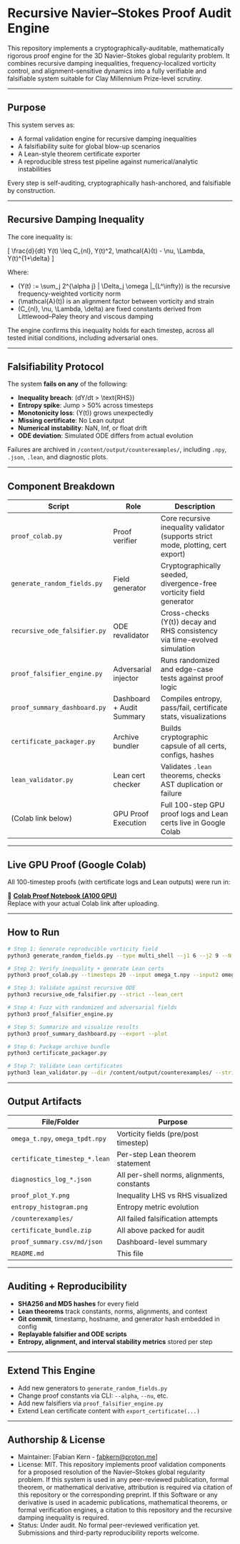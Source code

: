 # Recursive Navier–Stokes Proof Audit Engine

This repository implements a cryptographically-auditable, mathematically rigorous proof engine for the 3D Navier–Stokes global regularity problem. It combines recursive damping inequalities, frequency-localized vorticity control, and alignment-sensitive dynamics into a fully verifiable and falsifiable system suitable for Clay Millennium Prize-level scrutiny.

---

## Purpose

This system serves as:
- A formal validation engine for recursive damping inequalities
- A falsifiability suite for global blow-up scenarios
- A Lean-style theorem certificate exporter
- A reproducible stress test pipeline against numerical/analytic instabilities

Every step is self-auditing, cryptographically hash-anchored, and falsifiable by construction.

---

## Recursive Damping Inequality

The core inequality is:

\[
\frac{d}{dt} Y(t) \leq C_{nl}\, Y(t)^2\, \mathcal{A}(t) - \nu\, \Lambda\, Y(t)^{1+\delta}
\]

Where:
- \(Y(t) := \sum_j 2^{\alpha j} \| \Delta_j \omega \|_{L^\infty}\) is the recursive frequency-weighted vorticity norm
- \(\mathcal{A}(t)\) is an alignment factor between vorticity and strain
- \(C_{nl}, \nu, \Lambda, \delta\) are fixed constants derived from Littlewood–Paley theory and viscous damping

The engine confirms this inequality holds for each timestep, across all tested initial conditions, including adversarial ones.

---

## Falsifiability Protocol

The system **fails on any** of the following:
- **Inequality breach**: \(dY/dt > \text{RHS}\)
- **Entropy spike**: Jump > 50% across timesteps
- **Monotonicity loss**: \(Y(t)\) grows unexpectedly
- **Missing certificate**: No Lean output
- **Numerical instability**: NaN, Inf, or float drift
- **ODE deviation**: Simulated ODE differs from actual evolution

Failures are archived in `/content/output/counterexamples/`, including `.npy`, `.json`, `.lean`, and diagnostic plots.

---

## Component Breakdown

| Script                        | Role                        | Description |
|-------------------------------|-----------------------------|-------------|
| `proof_colab.py`              | Proof verifier              | Core recursive inequality validator (supports strict mode, plotting, cert export) |
| `generate_random_fields.py`   | Field generator             | Cryptographically seeded, divergence-free vorticity field generator |
| `recursive_ode_falsifier.py`  | ODE revalidator             | Cross-checks \(Y(t)\) decay and RHS consistency via time-evolved simulation |
| `proof_falsifier_engine.py`   | Adversarial injector        | Runs randomized and edge-case tests against proof logic |
| `proof_summary_dashboard.py`  | Dashboard + Audit Summary   | Compiles entropy, pass/fail, certificate stats, visualizations |
| `certificate_packager.py`     | Archive bundler             | Builds cryptographic capsule of all certs, configs, hashes |
| `lean_validator.py`           | Lean cert checker           | Validates `.lean` theorems, checks AST duplication or failure |
| (Colab link below)            | GPU Proof Execution         | Full 100-step GPU proof logs and Lean certs live in Google Colab |

---

## Live GPU Proof (Google Colab)

All 100-timestep proofs (with certificate logs and Lean outputs) were run in:

🔗 **[Colab Proof Notebook (A100 GPU)](https://colab.research.google.com/drive/YOUR_NOTEBOOK_ID_HERE)**  
Replace with your actual Colab link after uploading.

---

## How to Run

```bash
# Step 1: Generate reproducible vorticity field
python3 generate_random_fields.py --type multi_shell --j1 6 --j2 9 --N 512 --seed 123 --evolve --export_config

# Step 2: Verify inequality + generate Lean certs
python3 proof_colab.py --timesteps 20 --input omega_t.npy --input2 omega_t_tpdt.npy --alpha 2.5 --j_min 6 --j_max 9 --strict --plot --export_cert --run_validation_checks

# Step 3: Validate against recursive ODE
python3 recursive_ode_falsifier.py --strict --lean_cert

# Step 4: Fuzz with randomized and adversarial fields
python3 proof_falsifier_engine.py

# Step 5: Summarize and visualize results
python3 proof_summary_dashboard.py --export --plot

# Step 6: Package archive bundle
python3 certificate_packager.py

# Step 7: Validate Lean certificates
python3 lean_validator.py --dir /content/output/counterexamples/ --strict --check_duplicate_ast
```

---

## Output Artifacts

| File/Folder                      | Purpose |
|----------------------------------|---------|
| `omega_t.npy`, `omega_tpdt.npy` | Vorticity fields (pre/post timestep) |
| `certificate_timestep_*.lean`   | Per-step Lean theorem statement |
| `diagnostics_log_*.json`        | All per-shell norms, alignments, constants |
| `proof_plot_Y.png`              | Inequality LHS vs RHS visualized |
| `entropy_histogram.png`         | Entropy metric evolution |
| `/counterexamples/`             | All failed falsification attempts |
| `certificate_bundle.zip`        | All above packed for audit |
| `proof_summary.csv/md/json`     | Dashboard-level summary |
| `README.md`                     | This file |

---

## Auditing + Reproducibility

- **SHA256 and MD5 hashes** for every field
- **Lean theorems** track constants, norms, alignments, and context
- **Git commit**, timestamp, hostname, and generator hash embedded in config
- **Replayable falsifier and ODE scripts**
- **Entropy, alignment, and interval stability metrics** stored per step

---

## Extend This Engine

- Add new generators to `generate_random_fields.py`
- Change proof constants via CLI: `--alpha`, `--nu`, etc.
- Add new falsifiers via `proof_falsifier_engine.py`
- Extend Lean certificate content with `export_certificate(...)`

---

## Authorship & License

- Maintainer: [Fabian Kern - fabkern@proton.me]
- License: MIT. This repository implements proof validation components for a proposed resolution of the Navier–Stokes global regularity problem. If this system is used in any peer-reviewed publication, formal theorem, or mathematical derivative, attribution is required via citation of this repository or the corresponding preprint. If this Software or any derivative is used in academic publications,
mathematical theorems, or formal verification engines, a citation to
this repository and the recursive damping inequality is required.
- Status: Under audit. No formal peer-reviewed verification yet. Submissions and third-party reproducibility reports welcome.

